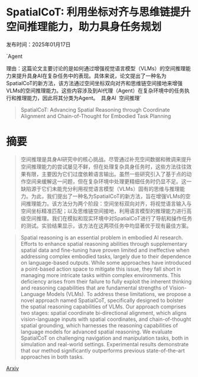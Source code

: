 # SpatialCoT: 利用坐标对齐与思维链提升空间推理能力，助力具身任务规划

发布时间：2025年01月17日

`Agent

理由：这篇论文主要讨论的是如何通过增强视觉语言模型（VLMs）的空间推理能力来提升具身AI在复杂任务中的表现。具体来说，论文提出了一种名为SpatialCoT的新方法，该方法通过空间坐标双向对齐和思维链空间接地来增强VLMs的空间推理能力。这些内容涉及到AI代理（Agent）在复杂环境中的任务执行和推理能力，因此将其分类为Agent。` `具身AI` `空间推理`

> SpatialCoT: Advancing Spatial Reasoning through Coordinate Alignment and Chain-of-Thought for Embodied Task Planning

# 摘要

> 空间推理是具身AI研究中的核心挑战。尽管通过补充空间数据和微调来提升空间推理能力的尝试屡见不鲜，但在处理复杂具身任务时，这些方法往往效果有限，主要因为它们过度依赖语言输出。虽然一些研究引入了基于点的动作空间来缓解这一问题，但在复杂环境中处理更精细任务时仍显不足。这一缺陷源于它们未能充分利用视觉语言模型（VLMs）固有的思维与推理能力。为此，我们提出了一种名为SpatialCoT的新方法，旨在增强VLMs的空间推理能力。该方法分为两个阶段：空间坐标双向对齐，将视觉语言输入与空间坐标精准匹配；以及思维链空间接地，利用语言模型的推理能力进行高级空间推理。我们在模拟和现实环境中对SpatialCoT进行了导航和操作任务的测试。实验结果显示，该方法在这两项任务中均显著优于现有最佳方案。

> Spatial reasoning is an essential problem in embodied AI research. Efforts to enhance spatial reasoning abilities through supplementary spatial data and fine-tuning have proven limited and ineffective when addressing complex embodied tasks, largely due to their dependence on language-based outputs. While some approaches have introduced a point-based action space to mitigate this issue, they fall short in managing more intricate tasks within complex environments. This deficiency arises from their failure to fully exploit the inherent thinking and reasoning capabilities that are fundamental strengths of Vision-Language Models (VLMs). To address these limitations, we propose a novel approach named SpatialCoT, specifically designed to bolster the spatial reasoning capabilities of VLMs. Our approach comprises two stages: spatial coordinate bi-directional alignment, which aligns vision-language inputs with spatial coordinates, and chain-of-thought spatial grounding, which harnesses the reasoning capabilities of language models for advanced spatial reasoning. We evaluate SpatialCoT on challenging navigation and manipulation tasks, both in simulation and real-world settings. Experimental results demonstrate that our method significantly outperforms previous state-of-the-art approaches in both tasks.

[Arxiv](https://arxiv.org/abs/2501.10074)